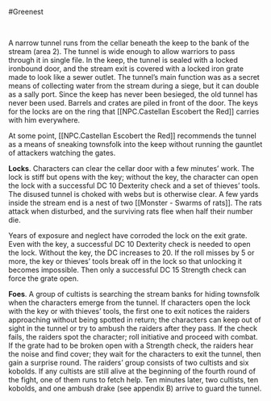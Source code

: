 #Greenest 

<br>

 A narrow tunnel runs from the cellar beneath the keep to the bank of the stream (area 2). The tunnel is wide enough to allow warriors to pass through it in single file. In the keep, the tunnel is sealed with a locked ironbound door, and the stream exit is covered with a locked iron grate made to look like a sewer outlet. The tunnel’s main function was as a secret means of collecting water from the stream during a siege, but it can double as a sally port. Since the keep has never been besieged, the old tunnel has never been used. Barrels and crates are piled in front of the door. The keys for the locks are on the ring that [[NPC.Castellan Escobert the Red]] carries with him everywhere. 
 
 At some point, [[NPC.Castellan Escobert the Red]] recommends the tunnel as a means of sneaking townsfolk into the keep without running the gauntlet of attackers watching the gates. 
 
 **Locks**. 
 Characters can clear the cellar door with a few minutes’ work. The lock is stiff but opens with the key; without the key, the character can open the lock with a successful DC 10 Dexterity check and a set of thieves’ tools. The disused tunnel is choked with webs but is otherwise clear. A few yards inside the stream end is a nest of two [[Monster - Swarms of rats]]. The rats attack when disturbed, and the surviving rats flee when half their number die. 
 
 Years of exposure and neglect have corroded the lock on the exit grate. Even with the key, a successful DC 10 Dexterity check is needed to open the lock. Without the key, the DC increases to 20. If the roll misses by 5 or more, the key or thieves’ tools break off in the lock so that unlocking it becomes impossible. Then only a successful DC 15 Strength check can force the grate open. 
 
 **Foes**. 
 A group of cultists is searching the stream banks for hiding townsfolk when the characters emerge from the tunnel. If characters open the lock with the key or with thieves’ tools, the first one to exit notices the raiders approaching without being spotted in return; the characters can keep out of sight in the tunnel or try to ambush the raiders after they pass. If the check fails, the raiders spot the character; roll initiative and proceed with combat. If the grate had to be broken open with a Strength check, the raiders hear the noise and find cover; they wait for the characters to exit the tunnel, then gain a surprise round. The raiders’ group consists of two cultists and six kobolds. If any cultists are still alive at the beginning of the fourth round of the fight, one of them runs to fetch help. Ten minutes later, two cultists, ten kobolds, and one ambush drake (see appendix B) arrive to guard the tunnel.